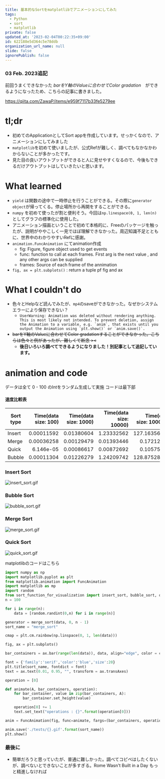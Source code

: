 ```yaml
---
title: 基本的なSortをmatplotlibでアニメーションにしてみた
tags:
  - Python
  - sort
  - matplotlib
private: false
updated_at: '2023-02-04T00:22:35+09:00'
id: 622188e5d364c5e78ddb
organization_url_name: null
slide: false
ignorePublish: false
---
```

### 03 Feb. 2023追記
前回うまくできなかった *barをY軸のValueに合わせてColor gradation*　ができるようになったため、こちらの記事に書きました。

https://qiita.com/ZawaP/items/e959f7117b33fe5279ee

# tl;dr
* 初めてのApplicationとしてSort appを作成しています。せっかくなので、アニメーションにしてみました
* `matplotlib`を初めて使いましたが、公式Refが難しく、調べてもなかなかわからないことが多かったです。
* 見た目の良いアウトプットができると人に見せやすくなるので、今後もできるだけアウトプットはしていきたいと思います。


# What learned
* `yield` は関数の途中で一時停止を行うことができる。その際に`generator object`が帰ってくる。停止場所から再開をすることができる。
* `numpy` を初めて使ったが割と便利そう。今回は`np.linespace(0, 1, len(n)`としてグラフの標準化に使用した。
* アニメーション描画ということで初めて本格的に、Freeのパッケージを触ったが、説明がややこしく一見でほぼ理解できなかった。周辺知識不足とともに、世界中のわかりやすいRefに感謝。
* `animation.FuncAnimation` にてanimation作成
    * fig: Figure, figure object used to get events
    * func: function to call at each frames. First arg is the next value , and any other args can be supplied
    * frames: Source of each frame of the annimation
* `fig, ax = plt.subplots()` : return a tuple pf fig and ax
# What I couldn't do
* 色々とHelpなど読んでみたが、`mp4`のsaveができなかった。なぜかシステムエラーにより保存できない？
    * ```UserWarning: Animation was deleted without rendering anything. This is most likely not intended. To prevent deletion, assign the Animation to a variable, e.g. `anim`, that exists until you output the Animation using `plt.show()` or `anim.save()`.```
* ~~barをY軸のValueに合わせてColor gradationすることができなかった。こちらは色々と例があったが、難しくて断念 ><~~ 
    * **後日いろいろ調べてできるようになりました！別記事として追記しています。**

# animation and code

データは全て 0 - 100 のIntをランダム生成して実施
コードは最下部

#### 速度比較表
| Sort type   | Time(data size: 100) | Time(data size: 1000) | Time(data size: 10000) | Time(data size: 100000) | 
| ----------- | -------------------: | --------------------: | ---------------------: | ----------------------: | 
| Insert      | 0.00011592           | 0.01380604            | 1.23332562             | 127.16356767            | 
| Merge       |  0.00036258          | 0.00129479            | 0.01393446             | 0.17212633              | 
| Quick       | 6.146e-05            | 0.00086617            | 0.00872692             | 0.10575721              | 
| Bubble      | 0.00011304           | 0.01226279            | 1.24209742             | 128.87528279            | 


### Insert Sort
![insert_sort.gif](https://qiita-image-store.s3.ap-northeast-1.amazonaws.com/0/386347/fa8b463c-d312-14e4-7753-15ed69a1026f.gif)

### Bubble Sort
![bubble_sort.gif](https://qiita-image-store.s3.ap-northeast-1.amazonaws.com/0/386347/f343f5d0-988c-c74c-3aeb-9ee7dc0e33f9.gif)


### Merge Sort
![merge_sort.gif](https://qiita-image-store.s3.ap-northeast-1.amazonaws.com/0/386347/6e77f8ce-53f9-123f-b105-0f82d0f2b940.gif)
### Quick Sort
![quick_sort.gif](https://qiita-image-store.s3.ap-northeast-1.amazonaws.com/0/386347/5247e075-fac9-c57d-44d1-30d709f1931c.gif)

matplotlibのコードはこちら
```python
import numpy as np
import matplotlib.pyplot as plt
from matplotlib.animation import FuncAnimation
import matplotlib as mp
import random
from sort_function_for_visualization import insert_sort, bubble_sort, quick_sort, merge_sort
n = 100

for i in range(n):
    data = [random.randint(0,n) for i in range(n)]

generator = merge_sort(data, 0, n - 1)
sort_name = "merge_sort"

cmap = plt.cm.rainbow(np.linspace(0, 1, len(data)))

fig, ax = plt.subplots()

bar_containers = ax.bar(range(len(data)), data, align="edge", color = cmap)

font = {'family':'serif','color':'blue','size':20}
plt.title(sort_name, fontdict = font)
text = ax.text(0.01, 0.95, "", transform = ax.transAxes)

operation = [0]

def animate(A, bar_containers, operation):
    for bar_container, value in zip(bar_containers, A):
        bar_container.set_height(value)

    operation[0] += 1
    text.set_text("operations : {}".format(operation[0]))

anim = FuncAnimation(fig, func=animate, fargs=(bar_containers, operation), frames=generator, interval=30, repeat=False)

anim.save('./tests/{}.gif'.format(sort_name))
plt.show()
```

### 最後に
* 簡単だろうと思っていたが、普通に難しかった。調べてコピペはしたくないが、調べないとできないことが多すぎる。Rome Wasn't Built in a Day もっと精進しなければ
